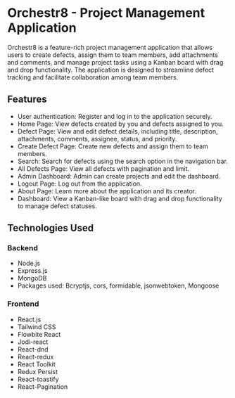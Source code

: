 # Orchestr8 - Project Management Application

Orchestr8 is a feature-rich project management application that allows users to create defects, assign them to team members, add attachments and comments, and manage project tasks using a Kanban board with drag and drop functionality. The application is designed to streamline defect tracking and facilitate collaboration among team members.

## Features

- User authentication: Register and log in to the application securely.
- Home Page: View defects created by you and defects assigned to you.
- Defect Page: View and edit defect details, including title, description, attachments, comments, assignee, status, and priority.
- Create Defect Page: Create new defects and assign them to team members.
- Search: Search for defects using the search option in the navigation bar.
- All Defects Page: View all defects with pagination and limit.
- Admin Dashboard: Admin can create projects and edit the dashboard.
- Logout Page: Log out from the application.
- About Page: Learn more about the application and its creator.
- Dashboard: View a Kanban-like board with drag and drop functionality to manage defect statuses.

## Technologies Used

### Backend
- Node.js
- Express.js
- MongoDB
- Packages used: Bcryptjs, cors, formidable, jsonwebtoken, Mongoose

### Frontend
- React.js
- Tailwind CSS
- Flowbite React
- Jodi-react
- React-dnd
- React-redux
- React Toolkit
- Redux Persist
- React-toastify
- React-Pagination


